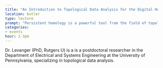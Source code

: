 ```yaml
---
title: "An Introduction to Topological Data Analysis for the Digital Humanities" 
location: butler
type: lecture
prompt: "Persistent homology is a powerful tool from the field of topological data analysis that can help you understand the shape of and extract features from your high-dimensional datasets. In this workshop, Dr. Rachel Levanger will offer a friendly introduction to the subject at the conceptual level and then work through some examples. No background in mathematics is assumed." 
categories:
- events
hour: 2-3pm
---
```


Dr. Levanger (PhD, Rutgers U) is a is a postdoctoral researcher in the Department of Electrical and Systems Engineering at the University of Pennsylvania, specializing in topological data analysis. 
